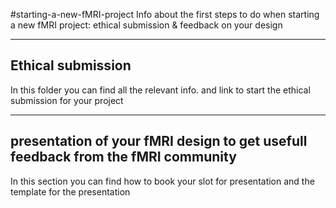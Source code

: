 #starting-a-new-fMRI-project
Info about the first steps to do when starting a new fMRI project: ethical submission &amp; feedback on your design

---
## Ethical submission
In this folder you can find all the relevant info. and link to start the ethical submission for your project

---
## presentation of your fMRI design to get usefull feedback from the fMRI community
In this section you can find how to book your slot for presentation and the template for the presentation

